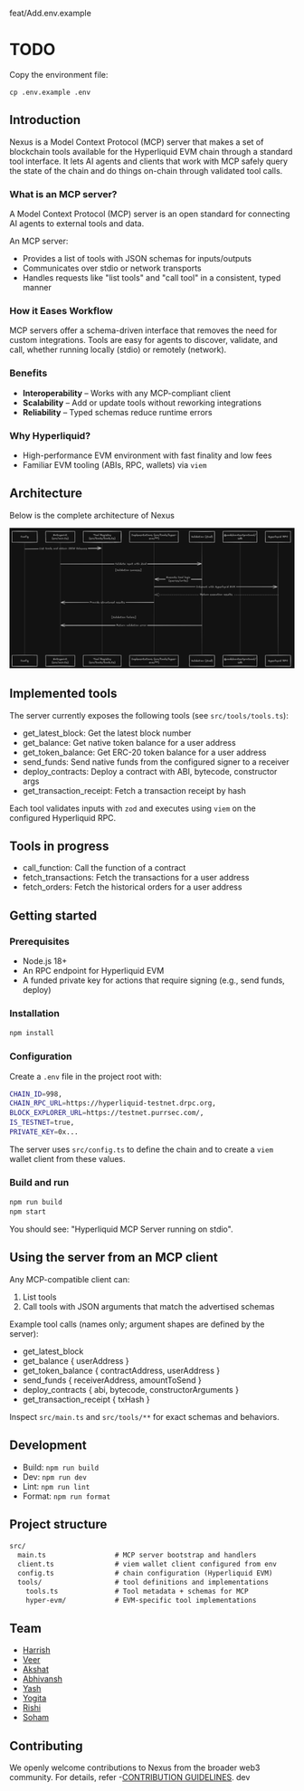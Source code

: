 feat/Add.env.example
# TODO

Copy the environment file:

```
cp .env.example .env
```

## Introduction

Nexus is a Model Context Protocol (MCP) server that makes a set of blockchain tools available for the Hyperliquid EVM chain through a standard tool interface. It lets AI agents and clients that work with MCP safely query the state of the chain and do things on-chain through validated tool calls.

### What is an MCP server?

A Model Context Protocol (MCP) server is an open standard for connecting AI agents to external tools and data.

An MCP server:

- Provides a list of tools with JSON schemas for inputs/outputs
- Communicates over stdio or network transports
- Handles requests like "list tools" and "call tool" in a consistent, typed manner

### How it Eases Workflow

MCP servers offer a schema-driven interface that removes the need for custom integrations. Tools are easy for agents to discover, validate, and call, whether running locally (stdio) or remotely (network).

### Benefits

- **Interoperability** – Works with any MCP-compliant client
- **Scalability** – Add or update tools without reworking integrations
- **Reliability** – Typed schemas reduce runtime errors

### Why Hyperliquid?

- High-performance EVM environment with fast finality and low fees
- Familiar EVM tooling (ABIs, RPC, wallets) via `viem`

## Architecture

Below is the complete architecture of Nexus

![Architecture](images/architecture.png)

## Implemented tools

The server currently exposes the following tools (see `src/tools/tools.ts`):

- get_latest_block: Get the latest block number
- get_balance: Get native token balance for a user address
- get_token_balance: Get ERC-20 token balance for a user address
- send_funds: Send native funds from the configured signer to a receiver
- deploy_contracts: Deploy a contract with ABI, bytecode, constructor args
- get_transaction_receipt: Fetch a transaction receipt by hash

Each tool validates inputs with `zod` and executes using `viem` on the configured Hyperliquid RPC.

## Tools in progress

- call_function: Call the function of a contract
- fetch_transactions: Fetch the transactions for a user address
- fetch_orders: Fetch the historical orders for a user address

## Getting started

### Prerequisites

- Node.js 18+
- An RPC endpoint for Hyperliquid EVM
- A funded private key for actions that require signing (e.g., send funds, deploy)

### Installation

```bash
npm install
```

### Configuration

Create a `.env` file in the project root with:

```bash
CHAIN_ID=998,
CHAIN_RPC_URL=https://hyperliquid-testnet.drpc.org,
BLOCK_EXPLORER_URL=https://testnet.purrsec.com/,
IS_TESTNET=true,
PRIVATE_KEY=0x...
```

The server uses `src/config.ts` to define the chain and to create a `viem` wallet client from these values.

### Build and run

```bash
npm run build
npm start
```

You should see: "Hyperliquid MCP Server running on stdio".

## Using the server from an MCP client

Any MCP-compatible client can:

1. List tools
2. Call tools with JSON arguments that match the advertised schemas

Example tool calls (names only; argument shapes are defined by the server):

- get_latest_block
- get_balance { userAddress }
- get_token_balance { contractAddress, userAddress }
- send_funds { receiverAddress, amountToSend }
- deploy_contracts { abi, bytecode, constructorArguments }
- get_transaction_receipt { txHash }

Inspect `src/main.ts` and `src/tools/**` for exact schemas and behaviors.

## Development

- Build: `npm run build`
- Dev: `npm run dev`
- Lint: `npm run lint`
- Format: `npm run format`

## Project structure

```
src/
  main.ts                 # MCP server bootstrap and handlers
  client.ts               # viem wallet client configured from env
  config.ts               # chain configuration (Hyperliquid EVM)
  tools/                  # tool definitions and implementations
    tools.ts              # Tool metadata + schemas for MCP
    hyper-evm/            # EVM-specific tool implementations
```

## Team

- [Harrish](https://github.com/Haxry)
- [Veer](https://github.com/VeerChaurasia)
- [Akshat](https://github.com/dev-n-dough)
- [Abhivansh](https://github.com/akronim26)
- [Yash](https://github.com/YASH-ai-bit)
- [Yogita](https://github.com/yogitagoel)
- [Rishi](https://github.com/rishi-tal-12)
- [Soham](https://github.com/0xr10t)

## Contributing

We openly welcome contributions to Nexus from the broader web3 community. For details, refer -[CONTRIBUTION GUIDELINES](CONTRIBUTING.md).
dev
